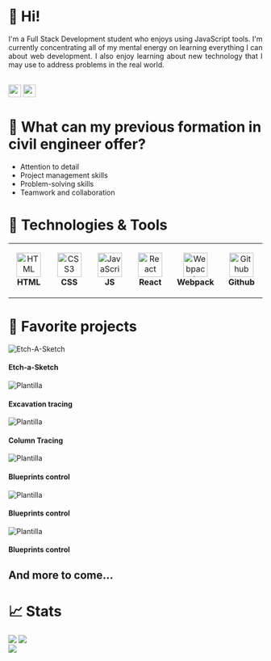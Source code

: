 # 👋 Hi!

<div align="justify">
    I'm a Full Stack Development student who enjoys using JavaScript tools. I'm currently concentrating all of my mental energy on learning everything I can about web development. I also enjoy learning about new technology that I may use to address problems in the real world.
</div>

<br/><a href="in/luistorresj"><img src="https://img.shields.io/badge/linkedin-%230077B5.svg?&style=for-the-badge&logo=linkedin&logoColor=white" height=25></a>
<a href="mailto:dvluistorres@gmail.com"><img src="https://img.shields.io/badge/Gmail-D14836?style=for-the-badge&logo=gmail&logoColor=white" height=25></a>

# 👷 What can my previous formation in civil engineer offer?

<ul align="justify">
  <li>Attention to detail</li>
  <li>Project management skills</li>
  <li>Problem-solving skills</li>
  <li>Teamwork and collaboration</li>
</ul>

# 🔧 Technologies & Tools

<table>
  <tr>
    <td align="center" height="108" width="108">
      <img
        src="https://www.svgrepo.com/show/303205/html-5-logo.svg"
        width="48"
        height="48"
        alt="HTML"
      />
      <br /><strong>HTML</strong>
    </td>
    <td align="center" height="108" width="108">
      <img
        src="https://www.svgrepo.com/show/452185/css-3.svg"
        width="48"
        height="48"
        alt="CSS3"
      />
      <br /><strong>CSS</strong>
    </td>
    <td align="center" height="108" width="108">
      <img
        src="https://www.svgrepo.com/show/452045/js.svg"
        width="48"
        height="48"
        alt="JavaScript"
      />
      <br /><strong>JS</strong>
    </td>
    <td align="center" height="108" width="108">
      <img
        src="https://cdn.jsdelivr.net/gh/devicons/devicon/icons/react/react-original.svg"
        width="48"
        height="48"
        alt="React"
      />
      <br /><strong>React</strong>
    </td>
    <td align="center" height="108" width="108">
      <img
        src="https://www.svgrepo.com/show/354552/webpack.svg"
        width="48"
        height="48"
        alt="Webpack"
      />
      <br /><strong>Webpack</strong>
    </td>
    <td align="center" height="108" width="108">
      <img
        src="https://www.svgrepo.com/show/503359/github.svg"
        width="48"
        height="48"
        alt="Github"
      />
      <br /><strong>Github</strong>
    </td>    
  </tr>
</table>

# 🌟 Favorite projects

<div display=flex justify-content=space-evenly gap=50px;>
    <div flex=none text-align=center width=200px padding=5px display=flex flex-direction=column justify-content=flex-end>
        <img object-fit=contain max-width=190px flex=auto src="./images/Etch-a-Sketch" alt="Etch-A-Sketch">
        <h4>Etch-a-Sketch</h4>
    </div>
    <div flex=none text-align=center width=200px padding=5px display=flex flex-direction=column justify-content=flex-end>
        <img class="img-plant" src="images/hdvexc.png"  alt="Plantilla">
        <h4>Excavation tracing</h4>
    </div>
    <div flex=none text-align=center width=200px padding=5px display=flex flex-direction=column justify-content=flex-end>
        <img class="img-plant" src="images/hdvcols.png"  alt="Plantilla">
        <h4>Column Tracing</h4>
    </div>
    <div flex=none text-align=center width=200px padding=5px display=flex flex-direction=column justify-content=flex-end>
        <img class="img-plant" src="images/controlplanos.jpg"  alt="Plantilla">
        <h4>Blueprints control</h4>
    </div>
    <div flex=none text-align=center width=200px padding=5px display=flex flex-direction=column justify-content=flex-end>
        <img class="img-plant" src="images/controlplanos.jpg"  alt="Plantilla">
        <h4>Blueprints control</h4>
    </div>
    <div flex=none text-align=center width=200px padding=5px display=flex flex-direction=column justify-content=flex-end>
        <img class="img-plant" src="images/controlplanos.jpg"  alt="Plantilla">
        <h4>Blueprints control</h4>
    </div>
</div>
<h2>And more to come...</h2>



# 📈 Stats

<img
  src="https://github-readme-stats.vercel.app/api?username=dvluistorres&show_icons=true&theme=react&&hide_border=true"
/>
<img
  src="https://github-readme-streak-stats.herokuapp.com/?user=dvluistorres&&theme=react&&hide_border=true"
/>
<br/>
![](https://komarev.com/ghpvc/?username=dvluistorres)


